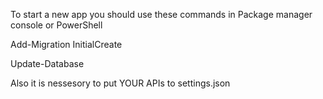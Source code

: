 To start a new app you should use these commands in Package manager console or PowerShell

Add-Migration InitialCreate

Update-Database

Also it is nessesory to put YOUR APIs to settings.json
